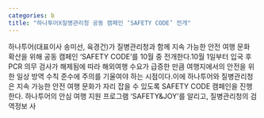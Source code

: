 ```yaml
---
categories: b
title: "하나투어X질병관리청 공동 캠페인 ‘SAFETY CODE’ 전개"
---
```

하나투어(대표이사 송미선, 육경건)가 질병관리청과 함께 지속 가능한 안전 여행 문화 확산을 위해 공동 캠페인 ‘SAFETY CODE’를 10월 중 전개한다.10월 1일부터 입국 후 PCR 의무 검사가 해제됨에 따라 해외여행 수요가 급증한 만큼 여행지에서의 안전을 위한 일상 방역 수칙 준수에 주의를 기울여야 하는 시점이다.이에 하나투어와 질병관리청은 지속 가능한 안전 여행 문화가 자리 잡을 수 있도록 SAFETY CODE 캠페인을 진행한다. 하나투어의 안심 여행 지원 프로그램 ‘SAFETY&JOY’를 알리고, 질병관리청의 검역정보 사